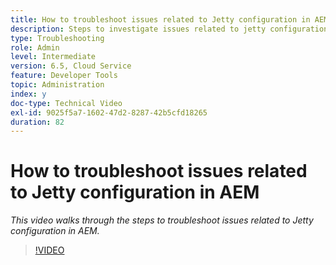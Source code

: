 ```yaml
---
title: How to troubleshoot issues related to Jetty configuration in AEM
description: Steps to investigate issues related to jetty configuration
type: Troubleshooting
role: Admin
level: Intermediate
version: 6.5, Cloud Service
feature: Developer Tools
topic: Administration
index: y
doc-type: Technical Video
exl-id: 9025f5a7-1602-47d2-8287-42b5cfd18265
duration: 82
---
```

# How to troubleshoot issues related to Jetty configuration in AEM

*This video walks through the steps to troubleshoot issues related to Jetty configuration in AEM.*

>[!VIDEO](https://video.tv.adobe.com/v/335470?quality=12&learn=on)
